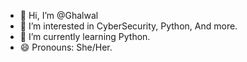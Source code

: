 - 👋 Hi, I’m @Ghalwal
- 👀 I’m interested in CyberSecurity, Python, And more.
- 🌱 I’m currently learning Python.
- 😄 Pronouns: She/Her.

<!---
Ghalwal/Ghalwal is a ✨ special ✨ repository because its `README.md` (this file) appears on your GitHub profile.
You can click the Preview link to take a look at your changes.
--->
